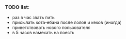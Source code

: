 ### TODO list:
* раз в час звать пить
* присылать кота-ебана после лолов и кеков (иногда)
* приветствовать нового пользователя
* в 5 часов намекать на поесть
